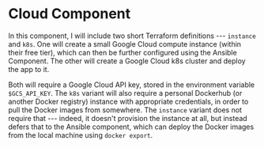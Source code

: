 # Cloud Component

In this component, I will include two short Terraform definitions --- `instance` and
`k8s`. One will create a small Google Cloud compute instance (within their free tier),
which can then be further configured using the Ansible Component. The other will create
a Google Cloud k8s cluster and deploy the app to it.

Both will require a Google Cloud API key, stored in the environment variable
`$GCS_API_KEY`. The `k8s` variant will also require a personal Dockerhub (or another
Docker registry) instance with appropriate credentials, in order to pull the Docker
images from somewhere. The `instance` variant does not require that --- indeed, it
doesn't provision the instance at all, but instead defers that to the Ansible component,
which can deploy the Docker images from the local machine using `docker export`.
